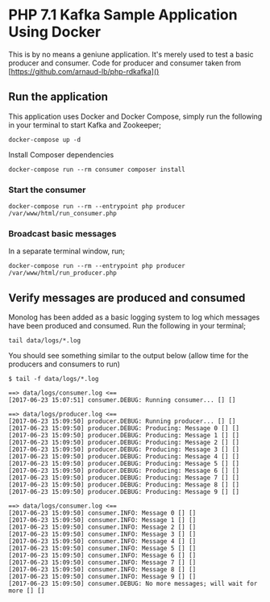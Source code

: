 # PHP 7.1 Kafka Sample Application Using Docker

This is by no means a geniune application. It's merely used to test a basic producer and consumer. Code for producer and consumer taken from [https://github.com/arnaud-lb/php-rdkafka]()

## Run the application

This application uses Docker and Docker Compose, simply run the following in your terminal to start Kafka and Zookeeper;

```
docker-compose up -d
```

Install Composer dependencies

```
docker-compose run --rm consumer composer install
```

### Start the consumer

```
docker-compose run --rm --entrypoint php producer /var/www/html/run_consumer.php
```

### Broadcast basic messages

In a separate terminal window, run;

```
docker-compose run --rm --entrypoint php producer /var/www/html/run_producer.php
```

## Verify messages are produced and consumed

Monolog has been added as a basic logging system to log which messages have been produced and consumed. Run the following in your terminal;

```
tail data/logs/*.log
```

You should see something similar to the output below (allow time for the producers and consumers to run)

```
$ tail -f data/logs/*.log

==> data/logs/consumer.log <==
[2017-06-23 15:07:51] consumer.DEBUG: Running consumer... [] []

==> data/logs/producer.log <==
[2017-06-23 15:09:50] producer.DEBUG: Running producer... [] []
[2017-06-23 15:09:50] producer.DEBUG: Producing: Message 0 [] []
[2017-06-23 15:09:50] producer.DEBUG: Producing: Message 1 [] []
[2017-06-23 15:09:50] producer.DEBUG: Producing: Message 2 [] []
[2017-06-23 15:09:50] producer.DEBUG: Producing: Message 3 [] []
[2017-06-23 15:09:50] producer.DEBUG: Producing: Message 4 [] []
[2017-06-23 15:09:50] producer.DEBUG: Producing: Message 5 [] []
[2017-06-23 15:09:50] producer.DEBUG: Producing: Message 6 [] []
[2017-06-23 15:09:50] producer.DEBUG: Producing: Message 7 [] []
[2017-06-23 15:09:50] producer.DEBUG: Producing: Message 8 [] []
[2017-06-23 15:09:50] producer.DEBUG: Producing: Message 9 [] []

==> data/logs/consumer.log <==
[2017-06-23 15:09:50] consumer.INFO: Message 0 [] []
[2017-06-23 15:09:50] consumer.INFO: Message 1 [] []
[2017-06-23 15:09:50] consumer.INFO: Message 2 [] []
[2017-06-23 15:09:50] consumer.INFO: Message 3 [] []
[2017-06-23 15:09:50] consumer.INFO: Message 4 [] []
[2017-06-23 15:09:50] consumer.INFO: Message 5 [] []
[2017-06-23 15:09:50] consumer.INFO: Message 6 [] []
[2017-06-23 15:09:50] consumer.INFO: Message 7 [] []
[2017-06-23 15:09:50] consumer.INFO: Message 8 [] []
[2017-06-23 15:09:50] consumer.INFO: Message 9 [] []
[2017-06-23 15:09:50] consumer.DEBUG: No more messages; will wait for more [] []


```
